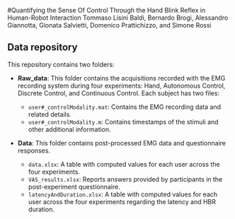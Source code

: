 #Quantifying the Sense Of Control Through the Hand Blink Reflex in Human-Robot Interaction
Tommaso Lisini Baldi, Bernardo Brogi, Alessandro Giannotta, Gionata Salvietti, Domenico Prattichizzo, and Simone Rossi


## Data repository

This repository contains two folders:

-   **Raw_data**: This folder contains the acquisitions recorded with the EMG recording system during four experiments: Hand, Autonomous Control, Discrete Control, and Continuous Control. Each subject has two files:
    
    -   `user#_controlModality.mat`: Contains the EMG recording data and related details.
    -   `user#_controlModality.m`: Contains timestamps of the stimuli and other additional information.
-   **Data**: This folder contains post-processed EMG data and questionnaire responses.
    
    -   `data.xlsx`: A table with computed values for each user across the four experiments.
    -   `VAS_results.xlsx`: Reports answers provided by participants in the post-experiment questionnaire.
    -   `latencyAndDuration.xlsx`: A table with computed values for each user across the four experiments regarding the latency and HBR duration.

